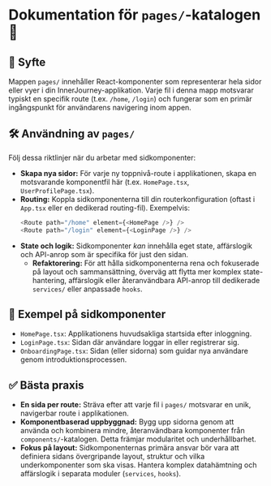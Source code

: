 # Dokumentation för `pages/`-katalogen 📁

## 🎯 Syfte

Mappen `pages/` innehåller React-komponenter som representerar hela sidor eller vyer i din InnerJourney-applikation. Varje fil i denna mapp motsvarar typiskt en specifik route (t.ex. `/home`, `/login`) och fungerar som en primär ingångspunkt för användarens navigering inom appen.

## 🛠️ Användning av `pages/`

Följ dessa riktlinjer när du arbetar med sidkomponenter:

*   **Skapa nya sidor:** För varje ny toppnivå-route i applikationen, skapa en motsvarande komponentfil här (t.ex. `HomePage.tsx`, `UserProfilePage.tsx`).
*   **Routing:** Koppla sidkomponenterna till din routerkonfiguration (oftast i `App.tsx` eller en dedikerad routing-fil). Exempelvis:
    ```typescript jsx
    <Route path="/home" element={<HomePage />} />
    <Route path="/login" element={<LoginPage />} />
    ```
*   **State och logik:** Sidkomponenter *kan* innehålla eget state, affärslogik och API-anrop som är specifika för just den sidan.
    *   **Refaktorering:** För att hålla sidkomponenterna rena och fokuserade på layout och sammansättning, överväg att flytta mer komplex state-hantering, affärslogik eller återanvändbara API-anrop till dedikerade `services/` eller anpassade `hooks`.

## 📄 Exempel på sidkomponenter

*   `HomePage.tsx`: Applikationens huvudsakliga startsida efter inloggning.
*   `LoginPage.tsx`: Sidan där användare loggar in eller registrerar sig.
*   `OnboardingPage.tsx`: Sidan (eller sidorna) som guidar nya användare genom introduktionsprocessen.

## ✅ Bästa praxis

*   **En sida per route:** Sträva efter att varje fil i `pages/` motsvarar en unik, navigerbar route i applikationen.
*   **Komponentbaserad uppbyggnad:** Bygg upp sidorna genom att använda och kombinera mindre, återanvändbara komponenter från `components/`-katalogen. Detta främjar modularitet och underhållbarhet.
*   **Fokus på layout:** Sidkomponenternas primära ansvar bör vara att definiera sidans övergripande layout, struktur och vilka underkomponenter som ska visas. Hantera komplex datahämtning och affärslogik i separata moduler (`services`, `hooks`).